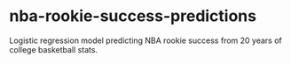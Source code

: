 # nba-rookie-success-predictions
Logistic regression model predicting NBA rookie success from 20 years of college basketball stats.
